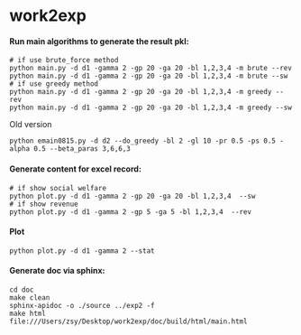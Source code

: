 # work2exp

#### Run main algorithms to generate the result pkl:


```
# if use brute_force method  
python main.py -d d1 -gamma 2 -gp 20 -ga 20 -bl 1,2,3,4 -m brute --rev
python main.py -d d1 -gamma 2 -gp 20 -ga 20 -bl 1,2,3,4 -m brute --sw
# if use greedy method  
python main.py -d d1 -gamma 2 -gp 20 -ga 20 -bl 1,2,3,4 -m greedy --rev
python main.py -d d1 -gamma 2 -gp 20 -ga 20 -bl 1,2,3,4 -m greedy --sw
```

Old version
```
python emain0815.py -d d2 --do_greedy -bl 2 -gl 10 -pr 0.5 -ps 0.5 -alpha 0.5 --beta_paras 3,6,6,3
```


#### Generate content for excel record:

```
# if show social welfare
python plot.py -d d1 -gamma 2 -gp 20 -ga 20 -bl 1,2,3,4  --sw
# if show revenue
python plot.py -d d1 -gamma 2 -gp 5 -ga 5 -bl 1,2,3,4  --rev
```

#### Plot
```
python plot.py -d d1 -gamma 2 --stat

```



#### Generate doc via sphinx:
```
cd doc
make clean
sphinx-apidoc -o ./source ../exp2 -f
make html
file:///Users/zsy/Desktop/work2exp/doc/build/html/main.html
```


